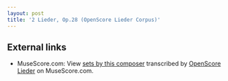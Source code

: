 ```yaml
---
layout: post
title: '2 Lieder, Op.28 (OpenScore Lieder Corpus)'
---
```


## External links

- MuseScore.com: View [sets by this composer] transcribed by [OpenScore Lieder] on MuseScore.com.

[sets by this composer]: https://musescore.com/openscore-lieder-corpus/sets/5102030
[OpenScore Lieder]: https://musescore.com/openscore-lieder-corpus

